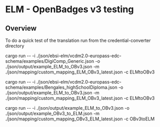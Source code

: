 # ELM - OpenBadges v3 testing

## Overview
To do a quick test of the translation run from the credential-converter directory

cargo run -- -i ./json/ebsi-elm/vcdm2.0-europass-edc-schema/examples/DigiComp_Generic.json -o ./json/output/example_ELM_to_OBv3.json -m ./json/mapping/custom_mapping_ELM_OBv3_latest.json -c ELMtoOBv3

cargo run -- -i ./json/ebsi-elm/vcdm2.0-europass-edc-schema/examples/Bengales_highSchoolDiploma.json -o ./json/output/example_ELM_to_OBv3.json -m ./json/mapping/custom_mapping_ELM_OBv3_latest.json -c ELMtoOBv3


cargo run -- -i ./json/output/example_ELM_to_OBv3.json -o ./json/output/example_OBv3_to_ELM.json -m ./json/mapping/custom_mapping_OBv3_ELM_latest.json -c OBv3toELM